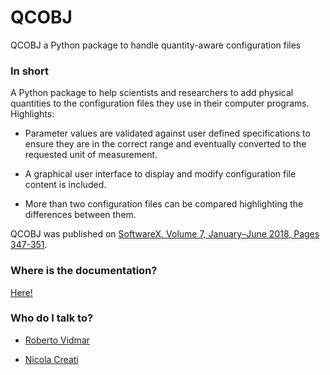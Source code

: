 # QCOBJ #
QCOBJ a Python package to handle quantity-aware configuration files

### In short ###
A Python package to help scientists and researchers to add physical quantities
to the configuration files they use in their computer programs.
Highlights:

* Parameter values are validated against user defined specifications to
  ensure they are in the correct range and eventually converted to the
  requested unit of measurement. 

* A graphical user interface to display and modify configuration file content
  is included.

* More than two configuration files can be compared highlighting the
  differences between them.

QCOBJ was published on
[SoftwareX, Volume 7, January–June 2018, Pages 347-351](
https://www.sciencedirect.com/science/article/pii/S2352711018302383).

### Where is the documentation? ###

[Here!](https://bvidmar.bitbucket.io/qcobj/)

### Who do I talk to? ###

* [Roberto Vidmar](mailto:rvidmar@inogs.it)

* [Nicola Creati](mailto:ncreati@inogs.it)
